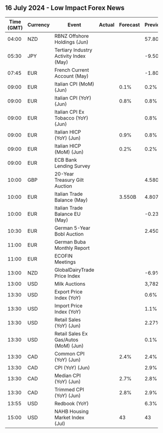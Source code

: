 ## 16 July 2024 - Low Impact Forex News

| Time (GMT) | Currency | Event | Actual | Forecast | Previous |
|------|----------|-------|--------|----------|----------|
| 04:00 | NZD | RBNZ Offshore Holdings (Jun) |  |  | 57.80% |
| 05:30 | JPY | Tertiary Industry Activity Index (May) |  |  | -9.50 |
| 07:45 | EUR | French Current Account (May) |  |  | -1.80B |
| 09:00 | EUR | Italian CPI (MoM) (Jun) |  | 0.1% | 0.2% |
| 09:00 | EUR | Italian CPI (YoY) (Jun) |  | 0.8% | 0.8% |
| 09:00 | EUR | Italian CPI Ex Tobacco (YoY) (Jun) |  |  | 0.8% |
| 09:00 | EUR | Italian HICP (YoY) (Jun) |  | 0.9% | 0.8% |
| 09:00 | EUR | Italian HICP (MoM) (Jun) |  | 0.2% | 0.2% |
| 09:00 | EUR | ECB Bank Lending Survey |  |  |  |
| 10:00 | GBP | 20-Year Treasury Gilt Auction |  |  | 4.580% |
| 10:00 | EUR | Italian Trade Balance (May) |  | 3.550B | 4.807B |
| 10:00 | EUR | Italian Trade Balance EU (May) |  |  | -0.23B |
| 10:30 | EUR | German 5-Year Bobl Auction |  |  | 2.450% |
| 11:00 | EUR | German Buba Monthly Report |  |  |  |
| 11:00 | EUR | ECOFIN Meetings |  |  |  |
| 13:00 | NZD | GlobalDairyTrade Price Index |  |  | -6.9% |
| 13:00 | USD | Milk Auctions |  |  | 3,782.0 |
| 13:30 | USD | Export Price Index (YoY) |  |  | 0.6% |
| 13:30 | USD | Import Price Index (YoY) |  |  | 1.1% |
| 13:30 | USD | Retail Sales (YoY) (Jun) |  |  | 2.27% |
| 13:30 | USD | Retail Sales Ex Gas/Autos (MoM) (Jun) |  |  | 0.1% |
| 13:30 | CAD | Common CPI (YoY) (Jun) |  | 2.4% | 2.4% |
| 13:30 | CAD | CPI (YoY) (Jun) |  |  | 2.9% |
| 13:30 | CAD | Median CPI (YoY) (Jun) |  | 2.7% | 2.8% |
| 13:30 | CAD | Trimmed CPI (YoY) (Jun) |  | 2.8% | 2.9% |
| 13:55 | USD | Redbook (YoY) |  |  | 6.3% |
| 15:00 | USD | NAHB Housing Market Index (Jul) |  | 43 | 43 |

